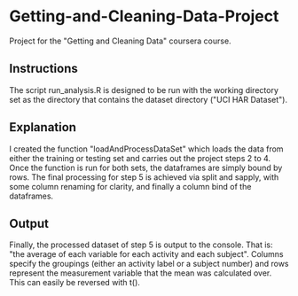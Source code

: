 # Getting-and-Cleaning-Data-Project
Project for the "Getting and Cleaning Data" coursera course.


## Instructions

The script run_analysis.R is designed to be run with the working directory set as the directory that contains the dataset directory ("UCI HAR Dataset").

## Explanation

I created the function "loadAndProcessDataSet" which loads the data from either the training or testing set and carries out the project steps 2 to 4. Once the function is run for both sets, the dataframes are simply bound by rows.
The final processing for step 5 is achieved via split and sapply, with some column renaming for clarity, and finally a column bind of the dataframes.

## Output

Finally, the processed dataset of step 5 is output to the console. That is: "the average of each variable for each activity and each subject". Columns specify the groupings (either an activity label or a subject number) and rows represent the measurement variable that the mean was calculated over. This can easily be reversed with t().
